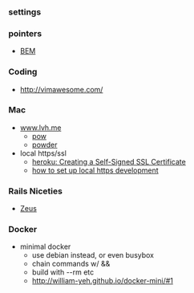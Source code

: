 ### settings

### pointers
* [BEM](https://en.bem.info/method/)

### Coding
* http://vimawesome.com/

### Mac
* www.lvh.me
  * [pow](http://pow.cx/manual.html#section_1)
  * [powder](https://github.com/Rodreegez/powder)
* local https/ssl
  * [heroku: Creating a Self-Signed SSL Certificate](https://devcenter.heroku.com/articles/ssl-certificate-self) 
  * [how to set up local https development](http://www.panozzaj.com/blog/2013/08/12/how-to-set-up-local-https-development/)

### Rails Niceties
* [Zeus](https://github.com/burke/zeus)

### Docker
* minimal docker
  * use debian instead, or even busybox
  * chain commands w/ &&
  * build with --rm etc
  * http://william-yeh.github.io/docker-mini/#1
